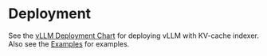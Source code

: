 # Deployment

See the [vLLM Deployment Chart](../../vllm-setup-helm/README.md) for deploying vLLM with KV-cache indexer.
Also see the [Examples](../../examples) for examples.